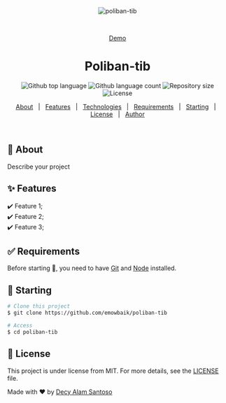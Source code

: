 <div align="center" id="top"> 
  <img src="./.github/app.gif" alt="poliban-tib" />

  &#xa0;

  <a href="https://poliban-tib.netlify.app">Demo</a>
</div>

<h1 align="center">Poliban-tib</h1>

<p align="center">
  <img alt="Github top language" src="https://img.shields.io/github/languages/top/emowbaik/poliban-tib?color=56BEB8">

  <img alt="Github language count" src="https://img.shields.io/github/languages/count/emowbaik/poliban-tib?color=56BEB8">

  <img alt="Repository size" src="https://img.shields.io/github/repo-size/emowbaik/poliban-tib?color=56BEB8">

  <img alt="License" src="https://img.shields.io/github/license/emowbaik/poliban-tib?color=56BEB8">

  <!-- <img alt="Github issues" src="https://img.shields.io/github/issues/emowbaik/poliban-tib?color=56BEB8" /> -->

  <!-- <img alt="Github forks" src="https://img.shields.io/github/forks/emowbaik/poliban-tib?color=56BEB8" /> -->

  <!-- <img alt="Github stars" src="https://img.shields.io/github/stars/emowbaik/poliban-tib?color=56BEB8" /> -->
</p>

<!-- Status -->

<!-- <h4 align="center"> 
	🚧  poliban-tib 🚀 Under construction...  🚧
</h4> 

<hr> -->

<p align="center">
  <a href="#dart-about">About</a> &#xa0; | &#xa0; 
  <a href="#sparkles-features">Features</a> &#xa0; | &#xa0;
  <a href="#rocket-technologies">Technologies</a> &#xa0; | &#xa0;
  <a href="#white_check_mark-requirements">Requirements</a> &#xa0; | &#xa0;
  <a href="#checkered_flag-starting">Starting</a> &#xa0; | &#xa0;
  <a href="#memo-license">License</a> &#xa0; | &#xa0;
  <a href="https://github.com/emowbaik" target="_blank">Author</a>
</p>

<br>

## :dart: About ##

Describe your project

## :sparkles: Features ##

:heavy_check_mark: Feature 1;\
:heavy_check_mark: Feature 2;\
:heavy_check_mark: Feature 3;

## :white_check_mark: Requirements ##

Before starting :checkered_flag:, you need to have [Git](https://git-scm.com) and [Node](https://nodejs.org/en/) installed.

## :checkered_flag: Starting ##

```bash
# Clone this project
$ git clone https://github.com/emowbaik/poliban-tib

# Access
$ cd poliban-tib

```

## :memo: License ##

This project is under license from MIT. For more details, see the [LICENSE](LICENSE.md) file.


Made with :heart: by <a href="https://github.com/emowbaik" target="_blank">Decy Alam Santoso</a>

&#xa0;
